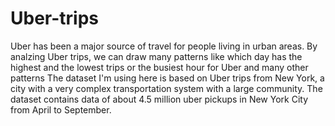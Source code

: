 # Uber-trips
Uber has been a major source of travel for people living in urban areas. By analzing Uber trips, we can draw many patterns like which day has the highest and the lowest trips or the busiest hour for Uber and many other patterns 
The dataset I'm using here is based on Uber trips from New York, a city with a very complex transportation system with a large community.
The dataset contains data of about 4.5 million uber pickups in New York City from April to September.
